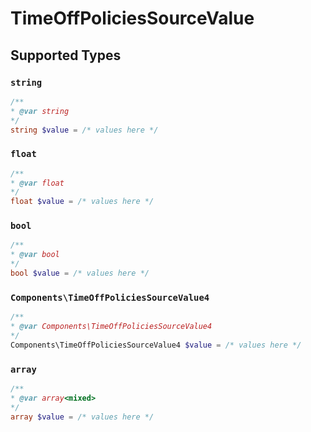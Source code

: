 # TimeOffPoliciesSourceValue


## Supported Types

### `string`

```php
/**
* @var string
*/
string $value = /* values here */
```

### `float`

```php
/**
* @var float
*/
float $value = /* values here */
```

### `bool`

```php
/**
* @var bool
*/
bool $value = /* values here */
```

### `Components\TimeOffPoliciesSourceValue4`

```php
/**
* @var Components\TimeOffPoliciesSourceValue4
*/
Components\TimeOffPoliciesSourceValue4 $value = /* values here */
```

### `array`

```php
/**
* @var array<mixed>
*/
array $value = /* values here */
```

